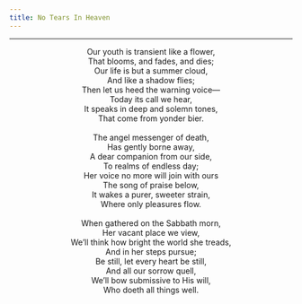 ```yaml
---
title: No Tears In Heaven
---
```


---
<center>
Our youth is transient like a flower,<br/>
That blooms, and fades, and dies;<br/>
Our life is but a summer cloud,<br/>
And like a shadow flies;<br/>
Then let us heed the warning voice—<br/>
Today its call we hear,<br/>
It speaks in deep and solemn tones,<br/>
That come from yonder bier.<br/>
<br/>
The angel messenger of death,<br/>
Has gently borne away,<br/>
A dear companion from our side,<br/>
To realms of endless day;<br/>
Her voice no more will join with ours<br/>
The song of praise below,<br/>
It wakes a purer, sweeter strain,<br/>
Where only pleasures flow.<br/>
<br/>
When gathered on the Sabbath morn,<br/>
Her vacant place we view,<br/>
We’ll think how bright the world she treads,<br/>
And in her steps pursue;<br/>
Be still, let every heart be still,<br/>
And all our sorrow quell,<br/>
We’ll bow submissive to His will,<br/>
Who doeth all things well.
</center>